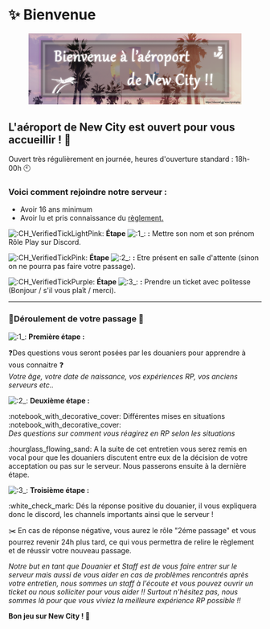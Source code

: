 # ✨ Bienvenue

<figure><img src="../.gitbook/assets/image (1).png" alt=""><figcaption></figcaption></figure>

## L'aéroport de New City est ouvert pour vous accueillir ! 🎫

Ouvert très régulièrement en journée, heures d'ouverture standard : 18h-00h :clock10:

### Voici comment rejoindre notre serveur :&#x20;

* Avoir 16 ans minimum
* Avoir lu et pris connaissance du [règlement](broken-reference)[.](broken-reference)

<img src="https://cdn.discordapp.com/emojis/715585818504331355.gif?size=56&#x26;quality=lossless" alt=":CH_VerifiedTickLightPink:" data-size="line"> **Étape** <img src="https://cdn.discordapp.com/emojis/1138464274172366929.webp?size=56&#x26;quality=lossless" alt=":1_:" data-size="line"> **:** Mettre son nom et son prénom Rôle Play sur Discord.

<img src="https://cdn.discordapp.com/emojis/708621651226394644.gif?size=56&#x26;quality=lossless" alt=":CH_VerifiedTickPink:" data-size="line"> **Étape** <img src="https://cdn.discordapp.com/emojis/1138470493318553720.webp?size=56&#x26;quality=lossless" alt=":2_:" data-size="line"> **:** Etre présent en salle d'attente (sinon on ne pourra pas faire votre passage).

<img src="https://cdn.discordapp.com/emojis/704017074875269152.gif?size=56&#x26;quality=lossless" alt=":CH_VerifiedTickPurple:" data-size="line"> **Étape** <img src="https://cdn.discordapp.com/emojis/1138470527778951380.webp?size=56&#x26;quality=lossless" alt=":3_:" data-size="line"> **:** Prendre un ticket avec politesse (Bonjour / s'il vous plaît / merci).



***

### 🚨Déroulement de votre passage 🚨

<img src="https://cdn.discordapp.com/emojis/1138464274172366929.webp?size=56&#x26;quality=lossless" alt=":1_:" data-size="line"> **Première étape :**&#x20;

:question:Des questions vous seront posées par les douaniers pour apprendre à vous connaitre :question:\
_Votre âge, votre date de naissance, vos expériences RP, vos anciens serveurs etc.._

<img src="https://cdn.discordapp.com/emojis/1138470493318553720.webp?size=56&#x26;quality=lossless" alt=":2_:" data-size="line"> **Deuxième étape :**&#x20;

:notebook\_with\_decorative\_cover: Différentes mises en situations :notebook\_with\_decorative\_cover:\
_Des questions sur comment vous réagirez en RP selon les situations_

:hourglass\_flowing\_sand: A la suite de cet entretien vous serez remis en vocal pour que les douaniers discutent entre eux de la décision de votre acceptation ou pas sur le serveur. Nous passerons ensuite à la dernière étape.

<img src="https://cdn.discordapp.com/emojis/1138470527778951380.webp?size=56&#x26;quality=lossless" alt=":3_:" data-size="line"> **Troisième étape :**&#x20;

:white\_check\_mark: Dés la réponse positive du douanier, il vous expliquera donc le discord, les channels importants ainsi que le serveur !&#x20;

:scissors: En cas de réponse négative, vous aurez le rôle "2éme passage" et vous pourrez revenir 24h plus tard, ce qui vous permettra de relire le règlement et de réussir votre nouveau passage.

_Notre but en tant que Douanier et Staff est de vous faire entrer sur le serveur mais aussi de vous aider en cas de problèmes rencontrés après votre entretien, nous sommes un staff à l'écoute et vous pouvez ouvrir un ticket ou nous solliciter pour vous aider !! Surtout n'hésitez pas, nous sommes là pour que vous viviez la meilleure expérience RP possible !!_

**Bon jeu sur New City ! 🥳**

